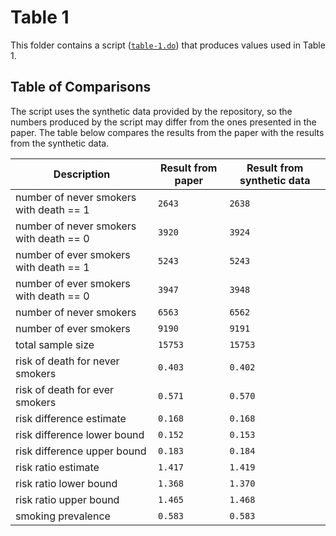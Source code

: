 # Table 1

This folder contains a script ([`table-1.do`](./table-1.do)) that produces values used in Table 1.

## Table of Comparisons

The script uses the synthetic data provided by the repository, so the numbers produced by the script may differ from the ones presented in the paper. The table below compares the results from the paper with the results from the synthetic data.

| Description                             | Result from paper | Result from synthetic data |
| --------------------------------------- | ----------------- | -------------------------- |
| number of never smokers with death == 1 | `2643`            | `2638`                     |
| number of never smokers with death == 0 | `3920`            | `3924`                     |
| number of ever smokers with death == 1  | `5243`            | `5243`                     |
| number of ever smokers with death == 0  | `3947`            | `3948`                     |
| number of never smokers                 | `6563`            | `6562`                     |
| number of ever smokers                  | `9190`            | `9191`                     |
| total sample size                       | `15753`           | `15753`                    |
| risk of death for never smokers         | `0.403`           | `0.402`                    |
| risk of death for ever smokers          | `0.571`           | `0.570`                    |
| risk difference estimate                | `0.168`           | `0.168`                    |
| risk difference lower bound             | `0.152`           | `0.153`                    |
| risk difference upper bound             | `0.183`           | `0.184`                    |
| risk ratio estimate                     | `1.417`           | `1.419`                    |
| risk ratio lower bound                  | `1.368`           | `1.370`                    |
| risk ratio upper bound                  | `1.465`           | `1.468`                    |
| smoking prevalence                      | `0.583`           | `0.583`                    |

